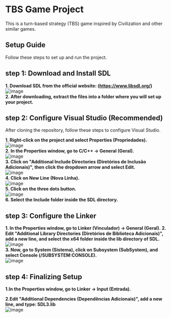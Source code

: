 # TBS Game Project

This is a turn-based strategy (TBS) game inspired by Civilization and other similar games.

## Setup Guide
Follow these steps to set up and run the project.


## step 1: Download and Install SDL

**1. Download SDL from the official website: (https://www.libsdl.org/)**
<br/>
![image](https://github.com/user-attachments/assets/5d04db4b-fb33-4d9b-a9cc-25a932263897)
<br/>
**2. After downloading, extract the files into a folder where you will set up your project.**

## step 2: Configure Visual Studio (Recommended)

After cloning the repository, follow these steps to configure Visual Studio.

**1. Right-click on the project and select Properties (Propriedades).**
<br/>
![image](https://github.com/user-attachments/assets/e37acddf-d2b9-42ea-affb-3bcc792f8621)
<br/>
**2. In the Properties window, go to C/C++ → General (Geral).**
<br/>
![image](https://github.com/user-attachments/assets/a6738f8d-0e69-4d92-b609-0511bf56c3aa)
<br/>
**3. Click on "Additional Include Directories (Diretórios de Inclusão Adicionais)", then click the dropdown arrow and select Edit.**
<br/>
![image](https://github.com/user-attachments/assets/495d9bef-ac6e-4343-a9af-ea340e40113c)
<br/>
**4. Click on New Line (Nova Linha).**
<br/>
![image](https://github.com/user-attachments/assets/33ee8bf2-fbd2-4c1c-817b-4009c4ce65fd)
<br/>
**5. Click on the three dots button.**
<br/>
![image](https://github.com/user-attachments/assets/a0d3498d-caab-4700-9754-d7ff4e423e36)
<br/>
**6. Select the Include folder inside the SDL directory.**

## step 3: Configure the Linker

**1. In the Properties window, go to Linker (Vinculador) → General (Geral).**
**2. Edit "Additional Library Directories (Diretórios de Biblioteca Adicionais)", add a new line, and select the x64 folder inside the lib directory of SDL.**
<br/>
![image](https://github.com/user-attachments/assets/6d9ecef8-a37f-466d-aa2e-89caf4ca3e18)
<br/>
**3. Now, go to System (Sistema), click on Subsystem (SubSystem), and select Console (/SUBSYSTEM:CONSOLE).**
<br/>
![image](https://github.com/user-attachments/assets/28fc07f0-7e8b-44b0-b9f1-eeaa4edbbf77)
<br/>

## step 4: Finalizing Setup

**1.In the Properties window, go to Linker → Input (Entrada).**

**2.Edit "Additional Dependencies (Dependências Adicionais)", add a new line, and type: SDL3.lib**
<br/>
![image](https://github.com/user-attachments/assets/44f7e7e5-e676-4bdb-9d71-86a26f7db9a9)
<br/>










